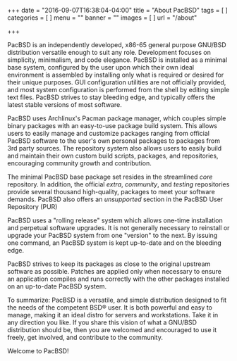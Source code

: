 +++
date = "2016-09-07T16:38:04-04:00"
title = "About PacBSD"
tags = [
]
categories = [
]
menu = ""
banner = ""
images = [
]
url = "/about"

+++

PacBSD is an independently developed, x86-65 general purpose GNU/BSD
distribution versatile enough to suit any role.  Development focuses on
simplicity, minimalism, and code elegance.  PacBSD is installed as a minimal
base system, configured by the user upon which their own ideal environment is
assembled by installing only what is required or desired for their unique
purposes. GUI configuration utilities are not officially provided, and most
system configuration is performed from the shell by editing simple text files.
PacBSD strives to stay bleeding edge, and typically offers the latest stable
versions of most software.

PacBSD uses Archlinux's Pacman package manager, which couples simple binary
packages with an easy-to-use package build system. This allows users to easily
manage and customize packages ranging from official PacBSD software to the
user's own personal packages to packages from 3rd party sources. The repository
system also allows users to easily build and maintain their own custom build
scripts, packages, and repositories, encouraging community growth and
contribution.

The minimal PacBSD base package set resides in the streamlined _core_
repository.  In addition, the official _extra_, _community_, and _testing_
repositories provide several thousand high-quality, packages to meet your
software demands.  PacBSD also offers an _unsupported_ section in the PacBSD
User Repository (PUR)

PacBSD uses a "rolling release" system which allows one-time installation and
perpetual software upgrades. It is not generally necessary to reinstall or
upgrade your PacBSD system from one "version" to the next. By issuing one
command, an PacBSD system is kept up-to-date and on the bleeding edge.

PacBSD strives to keep its packages as close to the original upstream software as
possible. Patches are applied only when necessary to ensure an application
compiles and runs correctly with the other packages installed on an up-to-date
PacBSD system.

To summarize: PacBSD is a versatile, and simple distribution designed to fit
the needs of the competent BSD® user. It is both powerful and easy to manage,
making it an ideal distro for servers and workstations. Take it in any direction
you like. If you share this vision of what a GNU/BSD distribution should be,
then you are welcomed and encouraged to use it freely, get involved, and
contribute to the community.

Welcome to PacBSD!
